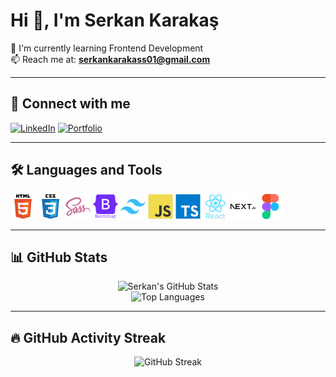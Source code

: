 # Hi 👋, I'm Serkan Karakaş

🌱 I'm currently learning Frontend Development  
📫 Reach me at: **serkankarakass01@gmail.com**

---

## 🚀 Connect with me
[![LinkedIn](https://img.shields.io/badge/LinkedIn-0077B5?style=for-the-badge&logo=linkedin&logoColor=white)](https://www.linkedin.com/in/serkan-karaka%C5%9F?utm_source=share&utm_campaign=share_via&utm_content=profile&utm_medium=ios_app)
[![Portfolio](https://img.shields.io/badge/Portfolio-00B8D4?style=for-the-badge&logo=react&logoColor=white)](https://serkankarakas.dev)

---

## 🛠️ Languages and Tools

<p align="left">
  <img src="https://raw.githubusercontent.com/devicons/devicon/master/icons/html5/html5-original-wordmark.svg" alt="HTML5" width="40" height="40"/>
  <img src="https://raw.githubusercontent.com/devicons/devicon/master/icons/css3/css3-original-wordmark.svg" alt="CSS3" width="40" height="40"/>
  <img src="https://raw.githubusercontent.com/devicons/devicon/master/icons/sass/sass-original.svg" alt="SASS" width="40" height="40"/>
  <img src="https://raw.githubusercontent.com/devicons/devicon/master/icons/bootstrap/bootstrap-plain-wordmark.svg" alt="Bootstrap" width="40" height="40"/>
  <img src="https://raw.githubusercontent.com/devicons/devicon/master/icons/tailwindcss/tailwindcss-plain.svg" alt="TailwindCSS" width="40" height="40"/>
  <img src="https://raw.githubusercontent.com/devicons/devicon/master/icons/javascript/javascript-original.svg" alt="JavaScript" width="40" height="40"/>
  <img src="https://raw.githubusercontent.com/devicons/devicon/master/icons/typescript/typescript-original.svg" alt="TypeScript" width="40" height="40"/>
  <img src="https://raw.githubusercontent.com/devicons/devicon/master/icons/react/react-original-wordmark.svg" alt="React" width="40" height="40"/>
  <img src="https://raw.githubusercontent.com/devicons/devicon/master/icons/nextjs/nextjs-original-wordmark.svg" alt="Next.js" width="40" height="40"/>
  <img src="https://raw.githubusercontent.com/devicons/devicon/master/icons/figma/figma-original.svg" alt="Figma" width="40" height="40"/>
</p>

---

## 📊 GitHub Stats

<div align="center">
  <img src="https://github-readme-stats.vercel.app/api?username=serkankarakas&show_icons=true&theme=gruvbox&hide_title=true" alt="Serkan's GitHub Stats" />
  <br />
  <img src="https://github-readme-stats.vercel.app/api/top-langs/?username=serkankarakas&layout=compact&theme=gruvbox" alt="Top Languages" />
</div>

---

## 🔥 GitHub Activity Streak

<div align="center">
  <img src="https://github-readme-streak-stats.herokuapp.com/?user=serkankarakas&theme=gruvbox" alt="GitHub Streak" />
</div>
